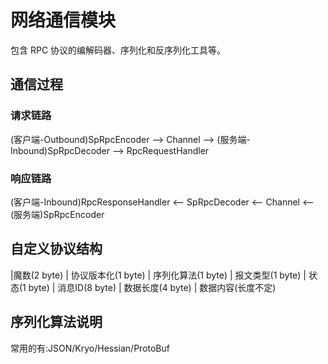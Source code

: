 # 网络通信模块

包含 RPC 协议的编解码器、序列化和反序列化工具等。

## 通信过程

### 请求链路

(客户端-Outbound)SpRpcEncoder --> Channel --> (服务端-Inbound)SpRpcDecoder --> RpcRequestHandler

### 响应链路

(客户端-Inbound)RpcResponseHandler <-- SpRpcDecoder <-- Channel <-- (服务端)SpRpcEncoder

## 自定义协议结构

|魔数(2 byte) | 协议版本化(1 byte) | 序列化算法(1 byte) | 报文类型(1 byte) | 状态(1 byte) | 消息ID(8 byte) | 数据长度(4 byte) | 数据内容(长度不定)

## 序列化算法说明

常用的有:JSON/Kryo/Hessian/ProtoBuf